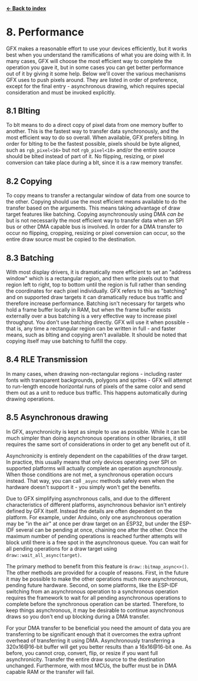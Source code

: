 #### [← Back to index](./index.md)

<a name="8"></a>

# 8. Performance

GFX makes a reasonable effort to use your devices efficiently, but it works best when you understand the ramifications of what you are doing with it. In many cases, GFX will choose the most efficient way to complete the operation you gave it, but in some cases you can get better performance out of it by giving it some help. Below we'll cover the various mechanisms GFX uses to push pixels around. They are listed in order of preference, except for the final entry - asynchronous drawing, which requires special consideration and must be invoked explicitly.

<a name="8.1"></a>

## 8.1 Blting

To blt means to do a direct copy of pixel data from one memory buffer to another. This is the fastest way to transfer data synchronously, and the most efficient way to do so overall. When available, GFX prefers blting. In order for blting to be the fastest possible, pixels should be byte aligned, such as `rgb_pixel<16>` but not `rgb_pixel<18>` and/or the entire source should be blted instead of part of it. No flipping, resizing, or pixel conversion can take place during a blt, since it is a raw memory transfer.

<a name="8.2"></a>

## 8.2 Copying

To copy means to transfer a rectangular window of data from one source to the other. Copying should use the most efficient means available to do the transfer based on the arguments. This means taking advantage of draw target features like batching. Copying asynchronously using DMA *can be* but is not necessarily the most efficient way to transfer data when an SPI bus or other DMA capable bus is involved. In order for a DMA transfer to occur no flipping, cropping, resizing or pixel conversion can occur, so the entire draw source must be copied to the destination.

<a name="8.3"></a>

## 8.3 Batching

With most display drivers, it is dramatically more efficient to set an "address window" which is a rectangular region, and then write pixels out to that region left to right, top to bottom until the region is full rather than sending the coordinates for each pixel individually. GFX refers to this as "batching" and on supported draw targets it can dramatically reduce bus traffic and therefore increase performance. Batching isn't necessary for targets who hold a frame buffer locally in RAM, but when the frame buffer exists externally over a bus batching is a very effective way to increase pixel throughput. You don't use batching directly. GFX will use it when possible - that is, any time a rectangular region can be written in full - and faster means, such as blting and copying aren't available. It should be noted that copying itself may use batching to fulfill the copy.

<a name="8.4"></a>

## 8.4 RLE Transmission

In many cases, when drawing non-rectangular regions - including raster fonts with transparent backgrounds, polygons and sprites - GFX will attempt to run-length encode horizontal runs of pixels of the same color and send them out as a unit to reduce bus traffic. This happens automatically during drawing operations.

<a name="8.5"></a>

## 8.5 Asynchronous drawing

In GFX, asynchronicity is kept as simple to use as possible. While it can be much simpler than doing asynchronous operations in other libraries, it still requires the same sort of considerations in order to get any benefit out of it.

Asynchronicity is entirely dependent on the capabilities of the draw target. In practice, this usually means that only devices operating over SPI on supported platforms will actually complete an operation asynchronously. When those conditions are not met, a synchronous operation occurs instead. That way, you can call `_async` methods safely even when the hardware doesn't support it - you simply won't get the benefits.

Due to GFX simplifying asynchronous calls, and due to the different characteristics of different platforms, asynchronous behavior isn't entirely defined by GFX itself. Instead the details are often dependent on the platform. For example, under Arduino, only one asynchronous operation may be "in the air" at once per draw target on an ESP32, but under the ESP-IDF several can be pending at once, chaining one after the other. Once the maximum number of pending operations is reached further attempts will block until there is a free spot in the asynchronous queue. You can wait for all pending operations for a draw target using `draw::wait_all_async(target)`.

The primary method to benefit from this feature is `draw::bitmap_async<>()`. The other methods are provided for a couple of reasons. First, in the future it may be possible to make the other operations much more asynchronous, pending future hardware. Second, on some platforms, like the ESP-IDF switching from an asynchronous operation to a synchronous operation requires the framework to wait for all pending asynchronous operations to complete before the synchronous operation can be started. Therefore, to keep things asynchronous, it may be desirable to continue asynchronous draws so you don't end up blocking during a DMA transfer.

For your DMA transfer to be beneficial you need the amount of data you are transferring to be significant enough that it overcomes the extra upfront overhead of transferring it using DMA. Asynchronously transferring a 320x16@16-bit buffer will get you better results than a 16x16@16-bit one. As before, you cannot crop, convert, flip, or resize if you want full asynchronicity. Transfer the entire draw source to the destination unchanged. Furthermore, with most MCUs, the buffer must be in DMA capable RAM or the transfer will fail.
